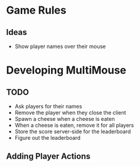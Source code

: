 # Game Rules

## Ideas
* Show player names over their mouse


# Developing MultiMouse

## TODO
* Ask players for their names
* Remove the player when they close the client
* Spawn a cheese when a cheese is eaten
* When a cheese is eaten, remove it for all players
* Store the score server-side for the leaderboard
* Figure out the leaderboard


## Adding Player Actions